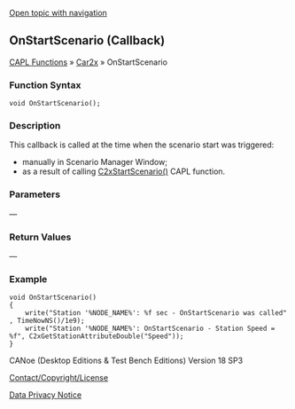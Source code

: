 [Open topic with navigation](../../../../../CANoeDEFamily.htm#Topics/CAPLFunctions/Car2x/Callbacks/CAPLfunctionC2xOnStartScenario.md)

## OnStartScenario (Callback)

[CAPL Functions](../../CAPLfunctions.md) » [Car2x](../CAPLfunctionsCar2xOverview.md) » OnStartScenario

### Function Syntax

```plaintext
void OnStartScenario();
```

### Description

This callback is called at the time when the scenario start was triggered:

- manually in Scenario Manager Window;
- as a result of calling [C2xStartScenario()](../Functions/CAPLfunctionC2xStartScenario.md) CAPL function.

### Parameters

—

### Return Values

—

### Example

```plaintext
void OnStartScenario()
{
    write("Station '%NODE_NAME%': %f sec - OnStartScenario was called" , TimeNowNS()/1e9);
    write("Station '%NODE_NAME%': OnStartScenario - Station Speed = %f", C2xGetStationAttributeDouble("Speed"));
}
```

CANoe (Desktop Editions & Test Bench Editions) Version 18 SP3

[Contact/Copyright/License](../../../Shared/ContactCopyrightLicense.md)

[Data Privacy Notice](https://www.vector.com/int/en/company/get-info/privacy-policy/)
